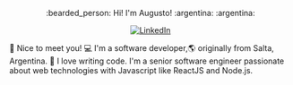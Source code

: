 <p align="center">
:bearded_person: Hi! I'm Augusto! 	:argentina:	:argentina:
</p>
<p align="center">
<a href="www.linkedin.com/in/augustoanibalayala">
<img src="https://img.shields.io/badge/-LinkedIn-%233781da" alt="LinkedIn"/></a> 
</p>

💬 Nice to meet you! :computer: I'm a software developer,:earth_americas: originally from Salta, Argentina. :purple_heart: I love writing code. I'm a senior software engineer passionate about web technologies with Javascript like ReactJS and Node.js.
<!--
**AugustoAyala/AugustoAyala** is a ✨ _special_ ✨ repository because its `README.md` (this file) appears on your GitHub profile.

Here are some ideas to get you started:

- 🔭 I’m currently working on ...
- 🌱 I’m currently learning ...
- 👯 I’m looking to collaborate on ...
- 🤔 I’m looking for help with ...
- 💬 Ask me about ...
- 📫 How to reach me: ...
- 😄 Pronouns: ...
- ⚡ Fun fact: ...
-->
